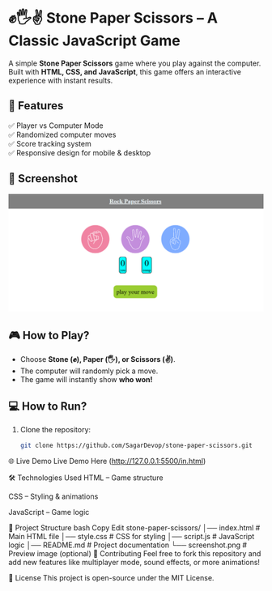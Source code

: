 # ✊🖐✌ Stone Paper Scissors – A Classic JavaScript Game

A simple **Stone Paper Scissors** game where you play against the computer. Built with **HTML, CSS, and JavaScript**, this game offers an interactive experience with instant results.  

## 🚀 Features  
✅ Player vs Computer Mode  
✅ Randomized computer moves  
✅ Score tracking system  
✅ Responsive design for mobile & desktop  

## 📸 Screenshot  
![Game Preview](./screenshot.png)  

## 🎮 How to Play?  
- Choose **Stone (✊), Paper (🖐), or Scissors (✌)**.  
- The computer will randomly pick a move.  
- The game will instantly show **who won!**  

## 💻 How to Run?  
1. Clone the repository:  
   ```bash
   git clone https://github.com/SagarDevop/stone-paper-scissors.git
🌐 Live Demo
Live Demo Here (http://127.0.0.1:5500/in.html)

🛠 Technologies Used
HTML – Game structure

CSS – Styling & animations

JavaScript – Game logic

📌 Project Structure
bash
Copy
Edit
stone-paper-scissors/
│── index.html      # Main HTML file
│── style.css       # CSS for styling
│── script.js       # JavaScript logic
│── README.md       # Project documentation
└── screenshot.png  # Preview image (optional)
🤝 Contributing
Feel free to fork this repository and add new features like multiplayer mode, sound effects, or more animations!

📜 License
This project is open-source under the MIT License.
